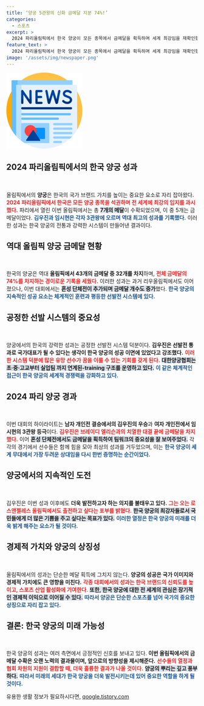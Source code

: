```yaml
---
title: ‘양궁 5관왕의 신화 금메달 지분 74%!’
categories:
  - 스포츠
excerpt: >
  2024 파리올림픽에서 한국 양궁이 모든 종목에서 금메달을 획득하며 세계 최강임을 재확인했습니다. 김우진과 임시현은 각각 3관왕에 오르며 역사적인 성과를 이루었고, 이번 대회에서 총 7개의 메달을 수확했습니다.
feature_text: >
  2024 파리올림픽에서 한국 양궁이 모든 종목에서 금메달을 획득하며 세계 최강임을 재확인했습니다. 김우진과 임시현은 각각 3관왕에 오르며 역사적인 성과를 이루었고, 이번 대회에서 총 7개의 메달을 수확했습니다.
image: '/assets/img/newspaper.png'
---
```


<p><img src="/assets/img/newspaper.png" alt="kimp 속보" /></p>

<h2 data-ke-size="size26">2024 파리올림픽에서의 한국 양궁 성과</h2>

<p data-ke-size="size16">&nbsp;</p>

<p>올림픽에서의 <b>양궁</b>은 한국의 국가 브랜드 가치를 높이는 중요한 요소로 자리 잡아왔다. <b><span style="color: #ee2323;">2024 파리올림픽에서 한국은 모든 양궁 종목을 석권하며 전 세계에 최강의 입지를 과시했다.</span></b> 파리에서 열린 이번 올림픽에서는 총 <b><span style="background-color: #21538527;">7개의 메달</span></b>이 수확되었으며, 이 중 5개는 금메달이었다. <b><span style="color: #1a5490;">김우진과 임시현은 각자 3관왕에 오르며 역대 최고의 성과를 기록했다.</span></b> 이러한 성과는 한국 양궁의 전통과 강력한 시스템이 만들어낸 결과이다.</p>

<h2 data-ke-size="size26">역대 올림픽 양궁 금메달 현황</h2>

<p data-ke-size="size16">&nbsp;</p>

<p>한국의 양궁은 역대 <b>올림픽에서 43개의 금메달 중 32개를 차지</b>하며, <b><span style="color: #ee2323;">전체 금메달의 74%를 차지하는 경이로운 기록을 세웠다.</span></b> 이러한 성과는 과거 리우올림픽에서도 이어졌으나, 이번 대회에서는 <b><span style="background-color: #21538527;">혼성 단체전이 추가되며 금메달 개수도 증가</span></b>했다. <b><span style="color: #1a5490;">한국 양궁의 지속적인 성공 요소는 체계적인 훈련과 평등한 선발전 시스템에 있다.</span></b></p>

<h2 data-ke-size="size26">공정한 선발 시스템의 중요성</h2>

<p data-ke-size="size16">&nbsp;</p>

<p>양궁에서의 한국의 강력한 성과는 공정한 선발전 시스템 덕분이다. <b>김우진은 선발전 통과로 국가대표가 될 수 있다는 생각이 한국 양궁의 성공 이면에 있었다고 강조했다.</b> <b><span style="color: #ee2323;">이러한 시스템 덕분에 많은 유망 선수가 꿈을 이룰 수 있는 기회를 갖게 된다.</span></b> <b><span style="background-color: #21538527;">대한양궁협회는 초·중·고교부터 실업팀 까지 연계된-training 구조를 운영하고 있다.</span></b> <b><span style="color: #1a5490;">이 같은 체계적인 접근이 한국 양궁의 세계적 경쟁력을 강화하고 있다.</span></b></p>

<h2 data-ke-size="size26">2024 파리 양궁 경과</h2>

<p data-ke-size="size16">&nbsp;</p>

<p>이번 대회의 하이라이트는 <b>남자 개인전 결승에서의 김우진의 우승</b>과 <b>여자 개인전에서 임시현의 3관왕 등극</b>이다. <b><span style="color: #ee2323;">김우진은 브레이디 엘리슨과의 치열한 대결 끝에 금메달을 차지했다.</span></b> 이어 <b><span style="background-color: #21538527;">혼성 단체전에서도 금메달을 획득하여 팀워크의 중요성을 잘 보여주었다.</span></b> 각각의 경기에서 선수들은 함께 힘을 모아 최상의 성과를 거두었으며, 이는 <b><span style="color: #1a5490;">한국 양궁이 세계 무대에서 가장 두려운 상대임을 다시 한번 증명하는 순간이었다.</span></b></p>

<h2 data-ke-size="size26">양궁에서의 지속적인 도전</h2>

<p data-ke-size="size16">&nbsp;</p>

<p>김우진은 이번 성과 이후에도 <b>더욱 발전하고자 하는 의지를 불태우고 있다.</b> <b><span style="color: #ee2323;">그는 오는 로스앤젤레스 올림픽에서도 출전하고 싶다는 포부를 밝혔다.</span></b> <b><span style="background-color: #21538527;">한국 양궁의 최강자들로서 국민들에게 더 많은 기쁨을 주고 싶다는 목표가 있다.</span></b> <b><span style="color: #1a5490;">이러한 열정은 한국 양궁의 미래를 더욱 밝게 해주는 요소가 될 것이다.</span></b></p>

<h2 data-ke-size="size26">경제적 가치와 양궁의 상징성</h2>

<p data-ke-size="size16">&nbsp;</p>

<p>올림픽에서의 성과는 단순한 메달 획득에 그치지 않는다. <b>양궁의 성공은 국가 이미지와 경제적 가치에도 큰 영향을 미친다.</b> <b><span style="color: #ee2323;">각종 대회에서의 성과는 한국 브랜드의 신뢰도를 높이고, 스포츠 산업 활성화에 기여한다.</span></b> <b><span style="background-color: #21538527;">또한, 한국 양궁에 대한 전 세계의 관심은 장기적인 경제적 이익으로 이어질 수 있다.</span></b> <b><span style="color: #1a5490;">따라서 양궁은 단순한 스포츠를 넘어 국가의 중요한 상징으로 자리 잡고 있다.</span></b></p>

<h2 data-ke-size="size26">결론: 한국 양궁의 미래 가능성</h2>

<p data-ke-size="size16">&nbsp;</p>

<p>한국 양궁의 성과는 여러 측면에서 긍정적인 신호를 보내고 있다. <b>이번 올림픽에서의 금메달 수확은 오랜 노력의 결과물이며, 앞으로의 방향성을 제시해준다.</b> <b><span style="color: #ee2323;">선수들의 열정과 협회 차원의 지원이 결합할 때, 더욱 훌륭한 결과가 나올 것이다.</span></b> <b><span style="background-color: #21538527;">양궁의 뿌리는 깊고 풍부하다.</span></b> <b><span style="color: #1a5490;">따라서 미래의 세대가 한국 양궁을 더욱 발전시키는데 있어 중요한 역할을 하게 될 것이다.</span></b></p>
유용한 생활 정보가 필요하시다면, <a href="https://qoogle.tistory.com" rel="dofollow">qoogle.tistory.com</a>


